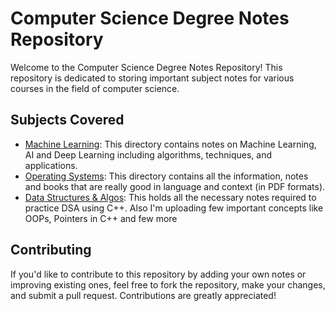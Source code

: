 # Computer Science Degree Notes Repository

Welcome to the Computer Science Degree Notes Repository! This repository is dedicated to storing important subject notes for various courses in the field of computer science.

## Subjects Covered

- [Machine Learning](https://github.com/tookstanmay/core-notes/tree/master/Machine%20Learning): This directory contains notes on Machine Learning, AI and Deep Learning including algorithms, techniques, and applications.
- [Operating Systems](https://github.com/tookstanmay/core-notes/tree/master/Operating%20Systems): This directory contains all the information, notes and books that are really good in language and context (in PDF formats).
- [Data Structures & Algos](https://github.com/tookstanmay/core-notes/tree/master/Data%20S%20%26%20A): This holds all the necessary notes required to practice DSA using C++. Also I'm uploading few important concepts like OOPs, Pointers in C++ and few more

## Contributing

If you'd like to contribute to this repository by adding your own notes or improving existing ones, feel free to fork the repository, make your changes, and submit a pull request. Contributions are greatly appreciated!
